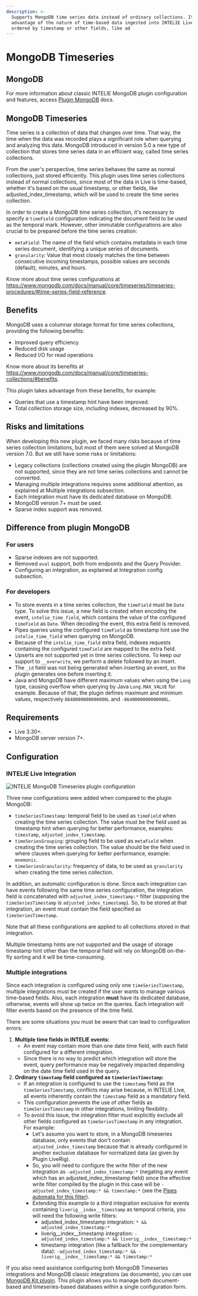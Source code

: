 ```yaml
---
description: >-
  Supports MongoDB time series data instead of ordinary collections. It takes
  advantage of the nature of time-based data ingested into INTELIE Live, whether
  ordered by timestamp or other fields, like ad
---
```


# MongoDB Timeseries

## MongoDB

For more information about classic INTELIE MongoDB plugin configuration and features, access [Plugin MongoDB](mongodb.md) docs.

## MongoDB Timeseries

Time series is a collection of data that changes over time. That way, the time when the data was recorded plays a significant role when querying and analyzing this data. MongoDB introduced in version 5.0 a new type of collection that stores time series data in an efficient way, called time series collections.

From the user's perspective, time series behaves the same as normal collections, just stored efficiently. This plugin uses time series collections instead of normal collections, since most of the data in Live is time-based, whether it's based on the usual timestamp, or other fields, like adjusted\_index\_timestamp, which will be used to create the time series collection.

In order to create a MongoDB time series collection, it's necessary to specify a `timeField` configuration indicating the document field to be used as the temporal mark. However, other immutable configurations are also crucial to be prepared before the time series creation:

* `metaField`: The name of the field which contains metadata in each time series document, identifying a unique series of documents.
* `granularity`: Value that most closely matches the time between consecutive incoming timestamps, possible values are seconds (default), minutes, and hours.

Know more about time series configurations at https://www.mongodb.com/docs/manual/core/timeseries/timeseries-procedures/#time-series-field-reference.

## Benefits

MongoDB uses a columnar storage format for time series collections, providing the following benefits:

* Improved query efficiency
* Reduced disk usage
* Reduced I/O for read operations

Know more about its benefits at https://www.mongodb.com/docs/manual/core/timeseries-collections/#benefits.

This plugin takes advantage from these benefits, for example:

* Queries that use a timestamp hint have been improved.
* Total collection storage size, including indexes, decreased by 90%.

## Risks and limitations

When developing this new plugin, we faced many risks because of time series collection limitations, but most of them were solved at MongoDB version 7.0. But we still have some risks or limitations:

* Legacy collections (collections created using the plugin MongoDB) are not supported, since they are not time series collections and cannot be converted.
* Managing multiple integrations requires some additional attention, as explained at Multiple integrations subsection.
* Each integration must have its dedicated database on MongoDB.
* MongoDB version 7+ must be used.
* Sparse index support was removed.

## Difference from plugin MongoDB

### For users

* Sparse indexes are not supported.
* Removed `eval` support, both from endpoints and the Query Provider.
* Configuring an integration, as explained at Integration config subsection.

### For developers

* To store events in a time series collection, the `timeField` must be `Date` type. To solve this issue, a new field is created when encoding the event, `intelie_time_field`, which contains the value of the configured `timeField` as `Date`. When decoding the event, this extra field is removed.
* Pipes queries using the configured `timeField` as timestamp hint use the `intelie_time_field` when querying on MongoDB.
* Because of the `intelie_time_field` extra field, indexes requests containing the configured `timeField` are mapped to the extra field.
* Upserts are not supported yet in time series collections. To keep our support to `__overwrite`, we perform a delete followed by an insert.
* The `_id` field was not being generated when inserting an event, so the plugin generates one before inserting it.
* Java and MongoDB have different maximum values when using the `Long` type, causing overflow when querying by Java `Long.MAX_VALUE` for example. Because of that, the plugin defines maximum and minimum values, respectively `8640000000000000L` and `-8640000000000000L`.

## Requirements

* Live 3.30+.
* MongoDB server version 7+.

## Configuration

### INTELIE Live Integration

![INTELIE MongoDB Timeseries plugin configuration](../.gitbook/assets/mongodb-timeseries-ui-configuration.png)

Three new configurations were added when compared to the plugin MongoDB:

* `timeSeriesTimestamp`: temporal field to be used as `timeField` when creating the time series collection. The value must be the field used as timestamp hint when querying for better performance, examples: `timestamp`, `adjusted_index_timestamp`.
* `timeSeriesGrouping`: grouping field to be used as `metaField` when creating the time series collection. The value should be the field used in where clauses when querying for better performance, example: `mnemonic`.
* `timeSeriesGranularity`: frequency of data, to be used as `granularity` when creating the time series collection.

In addition, an automatic configuration is done. Since each integration can have events following the same time series configuration, the integration field is concatenated with `adjusted_index_timestamp:*` filter (supposing the `timeSeriesTimestamp` is `adjusted_index_timestamp`). So, to be stored at that integration, an event must contain the field specified as `timeSeriesTimestamp`.

Note that all these configurations are applied to all collections stored in that integration.

Multiple timestamp hints are not supported and the usage of storage timestamp hint other than the temporal field will rely on MongoDB on-the-fly sorting and it will be time-consuming.

### Multiple integrations

Since each integration is configured using only one `timeSeriesTimestamp`, multiple integrations must be created if the user wants to manage various time-based fields. Also, each integration **must** have its dedicated database, otherwise, events will show up twice on the queries. Each integration will filter events based on the presence of the time field.&#x20;

There are some situations you must be aware that can lead to configuration errors:

1. **Multiple time fields in INTELIE events:**
   * An event may contain more than one date time field, with each field configured for a different integration.
   * Since there is no way to predict which integration will store the event, query performance may be negatively impacted depending on the date time field used in the query.
2. **Ordinary `timestamp` field configured as `timeSeriesTimestamp`:**
   * If an integration is configured to use the `timestamp` field as the `timeSeriesTimestamp`, conflicts may arise because, in INTELIE Live, all events inherently contain the `timestamp` field as a mandatory field.
   * This configuration prevents the use of other fields as `timeSeriesTimestamp` in other integrations, limiting flexibility.
   * To avoid this issue, the integration filter must explicitly exclude all other fields configured as `timeSeriesTimestamp` in any integration. For example:
     * Let's assume you want to store, in a MongoDB timeseries database, only events that don't contain `adjusted_index_timestamp` because that is already configured in another exclusive database for normalized data (as given by Plugin LiveRig).
     * So, you will need to configure the write filter of the new integration as `-adjusted_index_timestamp:*` (negating any event which has an adjusted\_index\_timestamp field) since the effective write filter compiled by the plugin in this case will be `-adjusted_index_timestamp:* && timestamp:*` (see the [Pipes automata for this filter](https://pipes-tutorial.intelie.com/explain/#-adjusted_index_timestamp%3A*%20%26%26%20timestamp%3A*/true/true)).
     * Extending this example to a third integration exclusive for events containing `liverig__index__timestamp` as temporal criteria, you will need the following write filters:
       * adjusted\_index\_timestamp integration: `* && adjusted_index_timestamp:*`&#x20;
       * liverig\_\_index\_\_timestamp integration: `-adjusted_index_timestamp:* && liverig__index__timestamp:*`&#x20;
       * timestamp integration (like a fallback for the complementary data): `-adjusted_index_timestamp:* && -liverig__index__timestamp:* && timestamp:*`

If you also need assistance configuring both MongoDB Timeseries integrations and MongoDB classic integrations (as documents), you can use [MongoDB Kit plugin](mongokit.md). This plugin allows you to manage both document-based and timeseries-based databases within a single configuration form.
